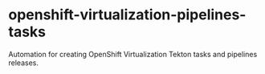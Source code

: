 # openshift-virtualization-pipelines-tasks

Automation for creating OpenShift Virtualization Tekton tasks and pipelines releases.
